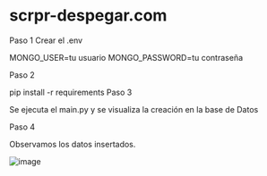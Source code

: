 # scrpr-despegar.com
Paso 1
Crear el .env

MONGO_USER=tu usuario
MONGO_PASSWORD=tu contraseña

Paso 2

pip install -r requirements
Paso 3 

Se ejecuta el main.py y se visualiza la creación en la base de Datos

Paso 4

Observamos los datos insertados.

![image](https://github.com/darroyo606/scrpr-despegar.com/assets/55005126/338d8ce1-1415-4855-bd24-66d1b0ff4dbc)
